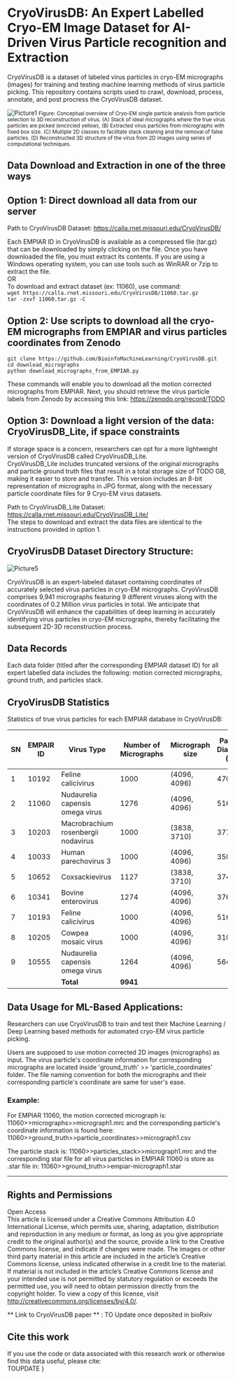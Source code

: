 # CryoVirusDB: An Expert Labelled Cryo-EM Image Dataset for AI-Driven Virus Particle recognition and Extraction
CryoVirusDB is a dataset of labeled virus particles in cryo-EM micrographs (images) for training and testing machine learning methods of virus particle picking. This repository contains scripts used to crawl, download, process, annotate, and post procress the CryoVirusDB dataset.

![Picture1](https://github.com/BioinfoMachineLearning/CryoVirusDB/assets/24986485/4def3167-c8c9-4a46-ab94-b6a57146c078)
<small> Figure: Conceptual overview of Cryo-EM single particle analysis from particle selection to 3D reconstruction of virus. (A) Stack of ideal micrographs where the true virus particles are picked (encircled yellow), (B) Extracted virus particles from micrographs with fixed box size. (C) Multiple 2D classes to facilitate stack cleaning and the removal of false particles.  (D) Reconstructed 3D structure of the virus from 2D images using series of computational techniques. </small>

## Data Download and Extraction in one of the three ways

## Option 1: Direct download all data from our server

Path to CryoVirusDB Dataset: https://calla.rnet.missouri.edu/CryoVirusDB/

Each EMPIAR ID in CryoVirusDB is available as a compressed file (tar.gz) that can be downloaded by simply clicking on the file. Once you have downloaded the file, you must extract its contents. If you are using a Windows operating system, you can use tools such as WinRAR or 7zip to extract the file. \
OR \
To download and extract dataset (ex: 11060), use command: \
`wget https://calla.rnet.missouri.edu/CryoVirusDB/11060.tar.gz` \
`tar -zxvf 11060.tar.gz -C` 


## Option 2: Use scripts to download all the cryo-EM micrographs from EMPIAR and virus particles coordinates from Zenodo
`git clone https://github.com/BioinfoMachineLearning/CryoVirusDB.git` \
`cd download_micrographs` \
`python download_micrographs_from_EMPIAR.py` 

These commands will enable you to download all the motion corrected micrographs from EMPIAR. Next, you should retrieve the virus particle labels from Zenodo by accessing this link: https://zenodo.org/record/TODO


## Option 3: Download a light version of the data: CryoVirusDB_Lite, if space constraints
If storage space is a concern, researchers can opt for a more lightweight version of CryoVirusDB called CryoVirusDB_Lite.  
CryoVirusDB_Lite includes truncated versions of the original micrographs and particle ground truth files that result in a total storage size of TODO GB, making it easier to store and transfer. This version includes an 8-bit representation of micrographs in JPG format, along with the necessary particle coordinate files for 9 Cryo-EM virus datasets.

Path to CryoVirusDB_Lite Dataset: https://calla.rnet.missouri.edu/CryoVirusDB_Lite/ \
The steps to download and extract the data files are identical to the instructions provided in option 1.


## CryoVirusDB Dataset Directory Structure:

![Picture5](https://github.com/BioinfoMachineLearning/CryoVirusDB/assets/24986485/b0b24c85-476d-43dd-b4e6-d77685f058fe)


CryoVirusDB is an expert-labeled dataset containing coordinates of accurately selected virus particles in cryo-EM micrographs. CryoVirusDB comprises 9,941 micrographs featuring 9 different viruses along with the coordinates of 0.2 Million virus particles in total. We anticipate that CryoVirusDB will enhance the capabilities of deep learning in accurately identifying virus particles in cryo-EM micrographs, thereby facilitating the subsequent 2D-3D reconstruction process. 


## Data Records


Each data folder (titled after the corresponding EMPIAR dataset ID) for all expert labelled data includes the following: motion corrected micrographs, ground truth, and particles stack. 


## CryoVirusDB Statistics
Statistics of true virus particles for each EMPIAR database in CryoVirusDB: 

| **SN** | **EMPAIR ID** | **Virus Type**                      | **Number of<br>Micrographs** | **Micrograph size** | **Particle<br>Diameter (px)** | **Number of True<br>Virus Particles** |
| ------ | ------------- | ----------------------------------- | ---------------------------- | ------------------- | ----------------------------- | ------------------------------------- |
| 1      | 10192         | Feline calicivirus                  | 1000                         | (4096, 4096)        | 470                           | 9660                                  |
| 2      | 11060         | Nudaurelia capensis omega virus     | 1276                         | (4096, 4096)        | 516                           | 11916                                 |
| 3      | 10203         | Macrobrachium rosenbergii nodavirus | 1000                         | (3838, 3710)        | 377                           | 16601                                 |
| 4      | 10033         | Human parechovirus 3                | 1000                         | (4096, 4096)        | 350                           | 55732                                 |
| 5      | 10652         | Coxsackievirus                      | 1127                         | (3838, 3710)        | 374                           | 11144                                 |
| 6      | 10341         | Bovine enterovirus                  | 1274                         | (4096, 4096)        | 376                           | 22694                                 |
| 7      | 10193         | Feline calicivirus                  | 1000                         | (4096, 4096)        | 516                           | 4103                                  |
| 8      | 10205         | Cowpea mosaic virus                 | 1000                         | (4096, 4096)        | 310                           | 55471                                 |
| 9      | 10555         | Nudaurelia capensis omega virus     | 1264                         | (4096, 4096)        | 564                           | 34488                                 |
|        |               | **Total**                           | **9941**                     |                     |                               | **221809**                            |

## Data Usage for ML-Based Applications:

Researchers can use CryoVirusDB to train and test their Machine Learning / Deep Learning based methods for automated cryo-EM virus particle picking. 

Users are supposed to use motion corrected 2D images (micrographs) as input. The virus particle's coordinate information for corresponding micrographs are located inside 'ground_truth' >>
'particle_coordinates' folder. The file naming convention for both the micrographs and their corresponding particle's coordinate are same for user's ease. 

### Example: 
For EMPIAR 11060, the motion corrected micrograph is: 11060>>micrographs>>micrograph1.mrc 
and the corresponding particle's coordinate information is found here: 11060>>ground_truth>>particle_coordinates>>micrograph1.csv

The particle stack is: 11060>>particles_stack>>micrograph1.mrc 
and the corresponding star file for all virus particles in EMPIAR 11060 is store as .star file in: 11060>>ground_truth>>empiar-micrograph1.star 


-----

## Rights and Permissions
Open Access \
This article is licensed under a Creative Commons Attribution 4.0 International License, which permits use, sharing, adaptation, distribution and reproduction in any medium or format, as long as you give appropriate credit to the original author(s) and the source, provide a link to the Creative Commons license, and indicate if changes were made. The images or other third party material in this article are included in the article’s Creative Commons license, unless indicated otherwise in a credit line to the material. If material is not included in the article’s Creative Commons license and your intended use is not permitted by statutory regulation or exceeds the permitted use, you will need to obtain permission directly from the copyright holder. To view a copy of this license, visit http://creativecommons.org/licenses/by/4.0/.


** Link to CryoVirusDB paper ** : TO Update once deposited in bioRxiv

## Cite this work
If you use the code or data associated with this research work or otherwise find this data useful, please cite: \
TOUPDATE
}
